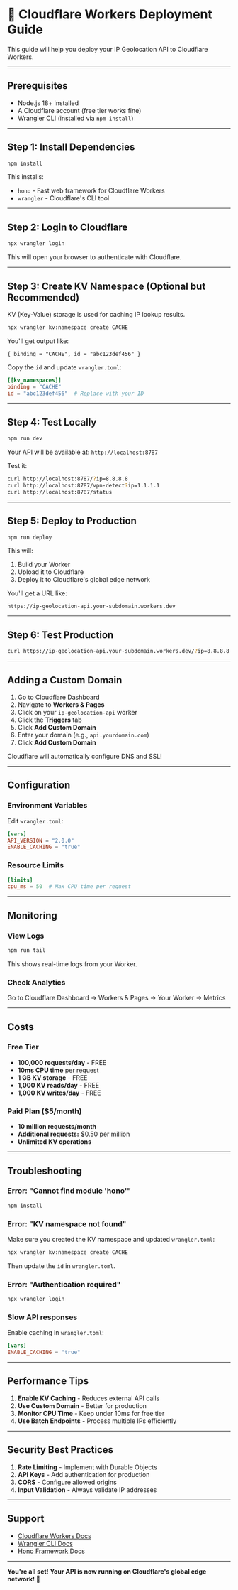 # 🚀 Cloudflare Workers Deployment Guide

This guide will help you deploy your IP Geolocation API to Cloudflare Workers.

---

## Prerequisites

- Node.js 18+ installed
- A Cloudflare account (free tier works fine)
- Wrangler CLI (installed via `npm install`)

---

## Step 1: Install Dependencies

```bash
npm install
```

This installs:
- `hono` - Fast web framework for Cloudflare Workers
- `wrangler` - Cloudflare's CLI tool

---

## Step 2: Login to Cloudflare

```bash
npx wrangler login
```

This will open your browser to authenticate with Cloudflare.

---

## Step 3: Create KV Namespace (Optional but Recommended)

KV (Key-Value) storage is used for caching IP lookup results.

```bash
npx wrangler kv:namespace create CACHE
```

You'll get output like:
```
{ binding = "CACHE", id = "abc123def456" }
```

Copy the `id` and update `wrangler.toml`:

```toml
[[kv_namespaces]]
binding = "CACHE"
id = "abc123def456"  # Replace with your ID
```

---

## Step 4: Test Locally

```bash
npm run dev
```

Your API will be available at: `http://localhost:8787`

Test it:
```bash
curl http://localhost:8787/?ip=8.8.8.8
curl http://localhost:8787/vpn-detect?ip=1.1.1.1
curl http://localhost:8787/status
```

---

## Step 5: Deploy to Production

```bash
npm run deploy
```

This will:
1. Build your Worker
2. Upload it to Cloudflare
3. Deploy it to Cloudflare's global edge network

You'll get a URL like:
```
https://ip-geolocation-api.your-subdomain.workers.dev
```

---

## Step 6: Test Production

```bash
curl https://ip-geolocation-api.your-subdomain.workers.dev/?ip=8.8.8.8
```

---

## Adding a Custom Domain

1. Go to Cloudflare Dashboard
2. Navigate to **Workers & Pages**
3. Click on your `ip-geolocation-api` worker
4. Click the **Triggers** tab
5. Click **Add Custom Domain**
6. Enter your domain (e.g., `api.yourdomain.com`)
7. Click **Add Custom Domain**

Cloudflare will automatically configure DNS and SSL!

---

## Configuration

### Environment Variables

Edit `wrangler.toml`:

```toml
[vars]
API_VERSION = "2.0.0"
ENABLE_CACHING = "true"
```

### Resource Limits

```toml
[limits]
cpu_ms = 50  # Max CPU time per request
```

---

## Monitoring

### View Logs

```bash
npm run tail
```

This shows real-time logs from your Worker.

### Check Analytics

Go to Cloudflare Dashboard → Workers & Pages → Your Worker → Metrics

---

## Costs

### Free Tier
- **100,000 requests/day** - FREE
- **10ms CPU time** per request
- **1 GB KV storage** - FREE
- **1,000 KV reads/day** - FREE
- **1,000 KV writes/day** - FREE

### Paid Plan ($5/month)
- **10 million requests/month**
- **Additional requests:** $0.50 per million
- **Unlimited KV operations**

---

## Troubleshooting

### Error: "Cannot find module 'hono'"

```bash
npm install
```

### Error: "KV namespace not found"

Make sure you created the KV namespace and updated `wrangler.toml`:

```bash
npx wrangler kv:namespace create CACHE
```

Then update the `id` in `wrangler.toml`.

### Error: "Authentication required"

```bash
npx wrangler login
```

### Slow API responses

Enable caching in `wrangler.toml`:

```toml
[vars]
ENABLE_CACHING = "true"
```

---

## Performance Tips

1. **Enable KV Caching** - Reduces external API calls
2. **Use Custom Domain** - Better for production
3. **Monitor CPU Time** - Keep under 10ms for free tier
4. **Use Batch Endpoints** - Process multiple IPs efficiently

---

## Security Best Practices

1. **Rate Limiting** - Implement with Durable Objects
2. **API Keys** - Add authentication for production
3. **CORS** - Configure allowed origins
4. **Input Validation** - Always validate IP addresses

---

## Support

- [Cloudflare Workers Docs](https://developers.cloudflare.com/workers/)
- [Wrangler CLI Docs](https://developers.cloudflare.com/workers/wrangler/)
- [Hono Framework Docs](https://hono.dev/)

---

**You're all set! Your API is now running on Cloudflare's global edge network! 🎉**
